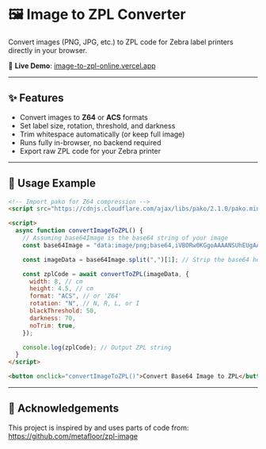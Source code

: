# 🖼️ Image to ZPL Converter

Convert images (PNG, JPG, etc.) to ZPL code for Zebra label printers directly in your browser.

🧪 **Live Demo**: [image-to-zpl-online.vercel.app](https://image-to-zpl-online.vercel.app/)

---

## ✨ Features

- Convert images to **Z64** or **ACS** formats
- Set label size, rotation, threshold, and darkness
- Trim whitespace automatically (or keep full image)
- Runs fully in-browser, no backend required
- Export raw ZPL code for your Zebra printer

---

## 🚀 Usage Example

```html
<!-- Import pako for Z64 compression -->
<script src="https://cdnjs.cloudflare.com/ajax/libs/pako/2.1.0/pako.min.js"></script>

<script>
  async function convertImageToZPL() {
    // Assuming base64Image is the base64 string of your image
    const base64Image = "data:image/png;base64,iVBORw0KGgoAAAANSUhEUgAA..."; // Replace with your base64 string

    const imageData = base64Image.split(",")[1]; // Strip the base64 header

    const zplCode = await convertToZPL(imageData, {
      width: 8, // cm
      height: 4.5, // cm
      format: "ACS", // or 'Z64'
      rotation: "N", // N, R, L, or I
      blackThreshold: 50,
      darkness: 70,
      noTrim: true,
    });

    console.log(zplCode); // Output ZPL string
  }
</script>

<button onclick="convertImageToZPL()">Convert Base64 Image to ZPL</button>
```

---

## 📝 Acknowledgements

This project is inspired by and uses parts of code from: https://github.com/metafloor/zpl-image
